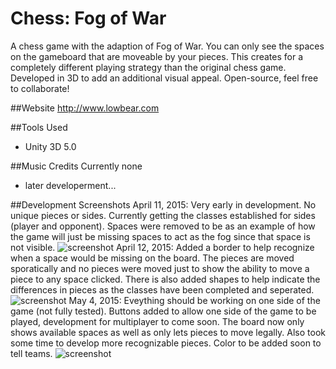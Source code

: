 # Chess: Fog of War

A chess game with the adaption of Fog of War. You can only see the spaces on the gameboard that are moveable by your pieces. This creates for a completely different playing strategy than the original chess game. Developed in 3D to add an additional visual appeal. Open-source, feel free to collaborate!

##Website
http://www.lowbear.com

##Tools Used
* Unity 3D 5.0

##Music Credits
Currently none
* later developerment...

##Development Screenshots
April 11, 2015: Very early in development. No unique pieces or sides. Currently getting the classes established for sides (player and opponent). Spaces were removed to be as an example of how the game will just be missing spaces to act as the fog since that space is not visible.
![screenshot](http://i.imgur.com/u3Umh75.png)
April 12, 2015: Added a border to help recognize when a space would be missing on the board. The pieces are moved sporatically and no pieces were moved just to show the ability to move a piece to any space clicked. There is also added shapes to help indicate the differences in pieces as the classes have been completed and seperated. 
![screenshot](http://i.imgur.com/B03cPra.png)
May 4, 2015: Eveything should be working on one side of the game (not fully tested). Buttons added to allow one side of the game to be played, development for multiplayer to come soon. The board now only shows available spaces as well as only lets pieces to move legally. Also took some time to develop more recognizable pieces. Color to be added soon to tell teams.
![screenshot](http://i.imgur.com/m5tEr3e.jpg)


